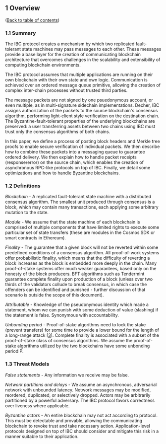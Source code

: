 ## 1 Overview

([Back to table of contents](README.md#contents))

### 1.1 Summary

The IBC protocol creates a mechanism by which two replicated fault-tolerant state machines may pass messages to each other. These messages provide a base layer for the creation of communicating blockchain architecture that overcomes challenges in the scalability and extensibility of computing blockchain environments.

The IBC protocol assumes that multiple applications are running on their own blockchain with their own state and own logic. Communication is achieved over an ordered message queue primitive, allowing the creation of complex inter-chain processes without trusted third parties.

The message packets are not signed by one psuedonymous account, or even multiple, as in multi-signature sidechain implementations. Decher, IBC assigns authorization of the packets to the source blockchain's consensus algorithm, performing light-client style verification on the destination chain. The Byzantine-fault-tolerant properties of the underlying blockchains are preserved: a user transferring assets between two chains using IBC must trust only the consensus algorithms of both chains.

In this paper, we define a process of posting block headers and Merkle tree proofs to enable secure verification of individual packets. We then describe how to combine these packets into a messaging queue to guarantee ordered delivery. We then explain how to handle packet receipts (response/error) on the source chain, which enables the creation of asynchronous RPC-like protocols on top of IBC. Finally, we detail some optimizations and how to handle Byzantine blockchains.

### 1.2 Definitions

*Blockchain* - A replicated fault-tolerant state machine with a distributed consensus algorithm. The smallest unit produced through consensus is a block, which may contain many transactions, each applying some arbitrary mutation to the state.

*Module* - We assume that the state machine of each blockchain is comprised of multiple components that have limited rights to execute some particular set of state transfers (these are modules in the Cosmos SDK or smart contracts in Ethereum).

*Finality* - The guarantee that a given block will not be reverted within some predefined conditions of a consensus algorithm. All proof-of-work systems offer probabilistic finality, which means that the difficulty of reverting a block increases as the block is embedded more deeply in the chain. Many proof-of-stake systems offer much weaker guarantees, based only on the honesty of the block producers. BFT algorithms such as Tendermint guarantee complete finality upon production of a block (unless over two thirds of the validators collude to break consensus, in which case the offenders can be identified and punished - further discussion of that scenario is outside the scope of this document).

*Attributable* - Knowledge of the pseudonymous identity which made a statement, whom we can punish with some deduction of value (slashing) if the statement is false. Synonymous with accountability.

*Unbonding period* - Proof-of-stake algorithms need to lock the stake (prevent transfers) for some time to provide a lower bound for the length of a long-range attack [[3](./references.md#3)]. Complete finality is associated with a subset of the proof-of-stake class of consensus algorithms. We assume the proof-of-stake algorithms utilized by the two blockchains have some unbonding period P.

### 1.3 Threat Models

*False statements* - Any information we receive may be false.

*Network partitions and delays* - We assume an asynchronous, adversarial network with unbounded latency. Network messages may be modified, reordered, duplicated, or selectively dropped. Actors may be arbitrarily partitioned by a powerful adversary. The IBC protocol favors correctness over liveness where applicable.

*Byzantine actors* - An entire blockchain may not act according to protocol. This must be detectable and provable, allowing the communicating blockchain to revoke trust and take necessary action. Application-level protocols designed on top of IBC should consider and mitigate this risk in a manner suitable to their application.
